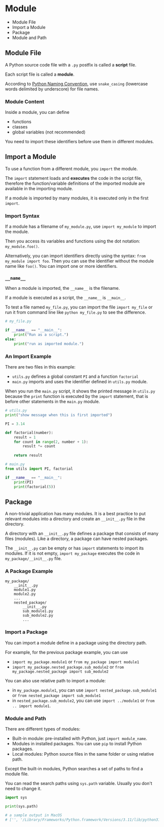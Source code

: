 # Module

- Module File
- Import a Module
- Package
- Module and Path

## Module File

A Python source code file with a `.py` postfix is called a __script__ file.

Each script file is called a __module__.

According to [Python Naming Convention](https://github.com/naming-convention/naming-convention-guides/tree/master/python), use `snake_casing` (lowercase words delimited by underscore) for file names.

### Module Content

Inside a module, you can define

- functions
- classes
- global variables (not recommended)

You need to import these identifiers before use them in different modules.

## Import a Module

To use a function from a different module, you `import` the module.

The `import` statement loads and __executes__ the code in the script file, therefore the function/variable definitions of the imported module are available in the importing module.

If a module is imported by many modules, it is executed only in the first `import`.

### Import Syntax

If a module has a filename of `my_module.py`, use `import my_module` to import the module.

Then you access its variables and functions using the dot notation: `my_module.foo()`.

Alternatively, you can import identifiers directly using the syntax: `from my_module import foo`. Then you can use the identifier without the module name like `foo()`. You can import one or more identifiers.

### `__name__`

When a module is imported, the `__name__` is the filename.

If a module is executed as a script, the `__name__` is `__main__`.

To test a file named `my_file.py`, you can import the file `import my_file` or run it from command line like `python my_file.py` to see the difference.


```python
# my_file.py

if __name__ == "__main__":
    print("Run as a script.")
else:
    print("run as imported module.")
```

### An Import Example

There are two files in this example:

- `utils.py` defines a global constant `PI` and a function `factorial`
- `main.py` imports and uses the identifier defined in `utils.py` module.

When you run the `main.py` script, it shows the printed message in `utils.py` because the `print` function is executed by the `import` statement, that is before other statements in the `main.py` module.


```python
# utils.py
print("show message when this is first imported")

PI = 3.14

def factorial(number):
    result = 1
    for count in range(2, number + 1):
        result *= count
    
    return result

# main.py
from utils import PI, factorial

if __name__ == "__main__":
    print(PI)
    print(factorial(5))
```

## Package

A non-trivial application has many modules. It is a best practice to put relevant modules into a directory and create an `__init__.py` file in the directory.

A directory with an `__init__.py` file defines a package that consists of many files (modules). Like a directory, a package can have nested packages.

The `__init__.py` can be empty or has `import` statements to import its modules. If it is not empty, `import my_package` executes the code in `my_package/__init__.py` file.


### A Package Example

```text
my_package/
    __init__.py
    module1.py
    module2.py
    ...
    nested_package/
        __init__.py
        sub_module1.py
        sub_module2.py
        ...
```

### Import a Package

You can import a module define in a package using the directory path.

For example, for the previous package example, you can use 

- `import my_package.module1` or `from my_package import module1`
- `import my_package.nested_package.sub_module2` or `from my_package.nested_package import sub_module2`

You can also use relative path to import a module:

- in `my_package.module1`, you can use `import nested_package.sub_module1` or `from nested_package import sub_module1`
- in `nested_package.sub_module2`, you can use `import ../module1` or `from .. import module1`.

### Module and Path

There are different types of modules:

- Built-in module: pre-installed with Python, just `import module_name`.
- Modules in installed packages. You can use `pip` to install Python packages.
- Local modules: Python source files in the same folder or using relative path.

Except the built-in modules, Python searches a set of paths to find a module file.

You can read the search paths using `sys.path` variable. Usually you don't need to change it.


```python
import sys

print(sys.path)

# a sample output in MacOS
# ['', '/Library/Frameworks/Python.framework/Versions/3.11/lib/python311.zip', '/Library/Frameworks/Python.framework/Versions/3.11/lib/python3.11', '/Library/Frameworks/Python.framework/Versions/3.11/lib/python3.11/lib-dynload', '/Library/Frameworks/Python.framework/Versions/3.11/lib/python3.11/site-packages' 
```
